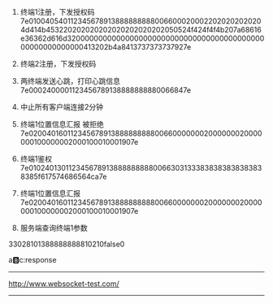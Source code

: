 1. 终端1注册，下发授权码
7e0100405401123456789138888888880066000200022020202020204d414b453220202020202020202020202050524f424f4f4b207a68616e36362d616d3200000000000000000000000000000000000000000000000000000000413202b4a8413737373737927e
2. 终端2注册，下发授权码

3. 两终端发送心跳，打印心跳信息
7e0002400001123456789138888888880066847e

4. 中止所有客户端连接2分钟

5. 终端1位置信息汇报 被拒绝
7e020040160112345678913888888888006600000002000000020000000100000002000100010001907e

6. 终端1鉴权
7e01024013011234567891388888888800663031333838383838383838385f617574686564ca7e

7. 终端1位置信息汇报
7e020040160112345678913888888888006600000002000000020000000100000002000100010001907e

8. 服务端查询终端1参数
<?xml version="1.0" ?><com.ant.msger.base.dto.jt808.basics.Message><body class="com.ant.msger.base.dto.jt808.ParameterSetting"><parameters></parameters></body><type>33028</type><bodyProperties>1</bodyProperties><mobileNumber>013888888888</mobileNumber><serialNumber>102</serialNumber><bodyLength>1</bodyLength><encryptionType>0</encryptionType><subPackage>false</subPackage><reservedBit>0</reservedBit></com.ant.msger.base.dto.jt808.basics.Message>

a:b:c:response

---------------------------------------
http://www.websocket-test.com/





--------
